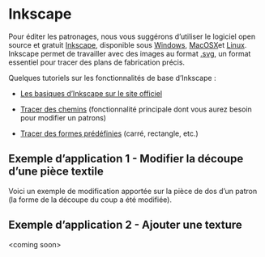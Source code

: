 Inkscape
========

Pour éditer les patronages, nous vous suggérons d’utiliser le logiciel open
source et gratuit [Inkscape](https://inkscape.org/fr/), disponible sous
[Windows](https://inkscape.org/fr/telecharger/windows/),
[MacOSX](https://inkscape.org/fr/telecharger/mac-os-x/)et
[Linux](https://inkscape.org/fr/telecharger/linux/). Inkscape permet de
travailler avec des images au format
[.svg](https://fr.wikipedia.org/wiki/Scalable_Vector_Graphics), un format
essentiel pour tracer des plans de fabrication précis.

Quelques tutoriels sur les fonctionnalités de base d’Inkscape :

-   [Les basiques d’Inkscape sur le site
    officiel](https://inkscape.org/fr/doc/basic/tutorial-basic.fr.html)

-   [Tracer des chemins](https://www.youtube.com/watch?v=C46g9xq5_R8)
    (fonctionnalité principale dont vous aurez besoin pour modifier un patrons)

-   [Tracer des formes prédéfinies](https://www.youtube.com/watch?v=1yFJDkXosLI)
    (carré, rectangle, etc.)

Exemple d’application 1 - Modifier la découpe d’une pièce textile
-----------------------------------------------------------------

Voici un exemple de modification apportée sur la pièce de dos d’un patron (la
forme de la découpe du coup a été modifiée).

Exemple d’application 2 - Ajouter une texture
---------------------------------------------

\<coming soon\>
